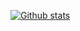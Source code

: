 [![Github stats](https://github-readme-stats.vercel.app/api?username=nguyennduc)](https://github.com/anuraghazra/github-readme-stats)
